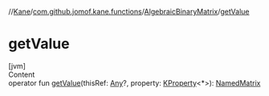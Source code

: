 //[Kane](../../index.md)/[com.github.jomof.kane.functions](../index.md)/[AlgebraicBinaryMatrix](index.md)/[getValue](get-value.md)



# getValue  
[jvm]  
Content  
operator fun [getValue](get-value.md)(thisRef: [Any](https://kotlinlang.org/api/latest/jvm/stdlib/kotlin/-any/index.html)?, property: [KProperty](https://kotlinlang.org/api/latest/jvm/stdlib/kotlin.reflect/-k-property/index.html)<*>): [NamedMatrix](../../com.github.jomof.kane.impl/-named-matrix/index.md)  



